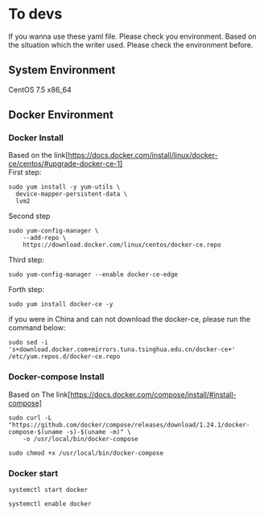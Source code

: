 # To devs
If you wanna use these yaml file. Please check you environment. Based on the situation which the writer used. Please check the environment before.

## System Environment
CentOS 7.5 x86_64

## Docker Environment

### Docker Install
Based on the link[https://docs.docker.com/install/linux/docker-ce/centos/#upgrade-docker-ce-1]</br>
First step:
```
sudo yum install -y yum-utils \
  device-mapper-persistent-data \
  lvm2
```

Second step
```
sudo yum-config-manager \
    --add-repo \
    https://download.docker.com/linux/centos/docker-ce.repo
```

Third step:
```
sudo yum-config-manager --enable docker-ce-edge
```

Forth step:
```
sudo yum install docker-ce -y
```
if you were in China and can not download the docker-ce, please run the command below:
```
sudo sed -i 's+download.docker.com+mirrors.tuna.tsinghua.edu.cn/docker-ce+' /etc/yum.repos.d/docker-ce.repo
```

### Docker-compose Install
Based on The link[https://docs.docker.com/compose/install/#install-compose]</br>

```
sudo curl -L "https://github.com/docker/compose/releases/download/1.24.1/docker-compose-$(uname -s)-$(uname -m)" \
    -o /usr/local/bin/docker-compose
```

```
sudo chmod +x /usr/local/bin/docker-compose
```

### Docker start
```
systemctl start docker

systemctl enable docker
```
